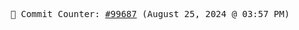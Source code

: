 <p align="center">
    <samp>
        📮 Commit Counter: <a href="https://github.com/Javascript-void0/Javascript-void0/commits/main">#99687</a> (August 25, 2024 @ 03:57 PM)
    </samp>
</p>